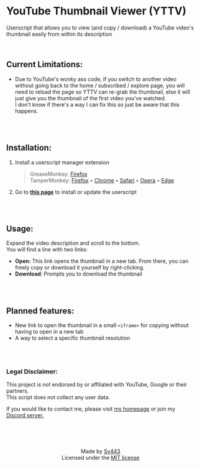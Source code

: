 # YouTube Thumbnail Viewer (YTTV)
Userscript that allows you to view (and copy / download) a YouTube video's thumbnail easily from within its description

<br>

## Current Limitations:
- Due to YouTube's wonky ass code, if you switch to another video without going back to the home / subscribed / explore page, you will need to reload the page so YTTV can re-grab the thumbnail, else it will just give you the thumbnail of the first video you've watched.  
I don't know if there's a way I can fix this so just be aware that this happens.

<br><br>

## Installation:
1. Install a userscript manager extension
    > GreaseMonkey: [Firefox](https://addons.mozilla.org/en-US/firefox/addon/greasemonkey/)  
    > TamperMonkey: [Firefox](https://addons.mozilla.org/en-US/firefox/addon/tampermonkey/) &bull; [Chrome](https://chrome.google.com/webstore/detail/tampermonkey/dhdgffkkebhmkfjojejmpbldmpobfkfo?hl=en) &bull; [Safari](https://apps.apple.com/app/apple-store/id1482490089?mt=8) &bull; [Opera](https://addons.opera.com/en/extensions/details/tampermonkey-beta/) &bull; [Edge](https://microsoftedge.microsoft.com/addons/detail/tampermonkey/iikmkjmpaadaobahmlepeloendndfphd)
2. Go to **[this page](https://raw.githubusercontent.com/Sv443/YT_Thumbnail_Viewer/main/yt_thumbnail_viewer.user.js)** to install or update the userscript

<br><br>

## Usage:
Expand the video description and scroll to the bottom.  
You will find a line with two links:
- **Open:** This link opens the thumbnail in a new tab. From there, you can freely copy or download it yourself by right-clicking.
- **Download**: Prompts you to download the thumbnail

<br><br>

## Planned features:
- New link to open the thumbnail in a small `<iframe>` for copying without having to open in a new tab
- A way to select a specific thumbnail resolution


<br><br>

### Legal Disclaimer:
This project is not endorsed by or affiliated with YouTube, Google or their partners.  
This script does not collect any user data.  
  
If you would like to contact me, please visit [my homepage](https://sv443.net/) or join my [Discord server.](https://dc.sv443.net/)


<br><br><br>

<div align="center" style="text-align: center;">

Made by [Sv443](https://github.com/Sv443)  
Licensed under the [MIT license](./LICENSE.txt)

</div>
